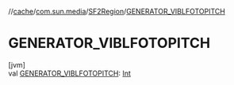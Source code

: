 //[cache](../../../index.md)/[com.sun.media](../index.md)/[SF2Region](index.md)/[GENERATOR_VIBLFOTOPITCH](-g-e-n-e-r-a-t-o-r_-v-i-b-l-f-o-t-o-p-i-t-c-h.md)

# GENERATOR_VIBLFOTOPITCH

[jvm]\
val [GENERATOR_VIBLFOTOPITCH](-g-e-n-e-r-a-t-o-r_-v-i-b-l-f-o-t-o-p-i-t-c-h.md): [Int](https://kotlinlang.org/api/latest/jvm/stdlib/kotlin/-int/index.html)
